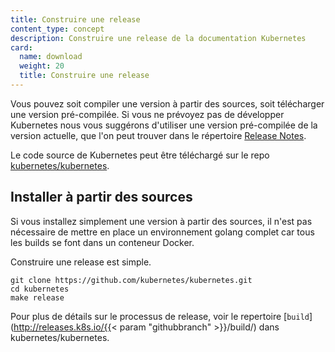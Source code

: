 ```yaml
---
title: Construire une release
content_type: concept
description: Construire une release de la documentation Kubernetes
card:
  name: download
  weight: 20
  title: Construire une release
---
```

<!-- overview -->
Vous pouvez soit compiler une version à partir des sources, soit télécharger une version pré-compilée.  Si vous ne
prévoyez pas de développer Kubernetes nous vous suggérons d'utiliser une version pré-compilée de la version actuelle,
 que l'on peut trouver dans le répertoire [Release Notes](/docs/setup/release/notes/).

Le code source de Kubernetes peut être téléchargé sur le repo [kubernetes/kubernetes](https://github.com/kubernetes/kubernetes).



<!-- body -->
## Installer à partir des sources

Si vous installez simplement une version à partir des sources, il n'est pas nécessaire de mettre en place un environnement golang complet car tous les builds se font dans un conteneur Docker.

Construire une release est simple.

```shell
git clone https://github.com/kubernetes/kubernetes.git
cd kubernetes
make release
```

Pour plus de détails sur le processus de release, voir le repertoire [`build`](http://releases.k8s.io/{{< param "githubbranch" >}}/build/) dans kubernetes/kubernetes.


